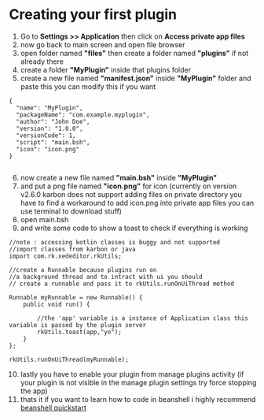 # Creating your first plugin
1. Go to **Settings >> Application** then click on **Access private app files**
2. now go back to main screen and open file browser
3. open folder named **"files"** then create a folder named **"plugins"** if not already there
4. create a folder **"MyPlugin"** inside that plugins folder
5. create a new file named **"manifest.json"** inside **"MyPlugin"** folder and paste this you can modify this if you want

```
{
  "name": "MyPlugin",
  "packageName": "com.example.myplugin",
  "author": "John Doe",
  "version": "1.0.0",
  "versionCode": 1,
  "script": "main.bsh",
  "icon": "icon.png"
}


```

6. now create a new file named **"main.bsh"** inside **"MyPlugin"**
7. and put a png file named **"icon.png"** for icon (currently on version v2.6.0 karbon does not support adding files on private directory you have to find a workaround to add icon.png into private app files you can use terminal to download stuff)
8. open main.bsh
9. and write some code to show a toast to check if everything is working

```
//note : accessing kotlin classes is buggy and not supported
//import classes from karbon or java
import com.rk.xededitor.rkUtils;

//create a Runnable because plugins run on 
//a background thread and to intract with ui you should
// create a runnable and pass it to rkUtils.runOnUiThread method

Runnable myRunnable = new Runnable() {
    public void run() {

        //the 'app' variable is a instance of Application class this variable is passed by the plugin server
        rkUtils.toast(app,"yo");
    }
};

rkUtils.runOnUiThread(myRunnable);

```

10. lastly you have to enable your plugin from manage plugins activity (if your plugin is not visible in the manage plugin settings try force stopping the app)
11. thats it if you want to learn how to code in beanshell i highly recommend [beanshell quickstart](http://www.beanshell.org/manual/quickstart.html)

